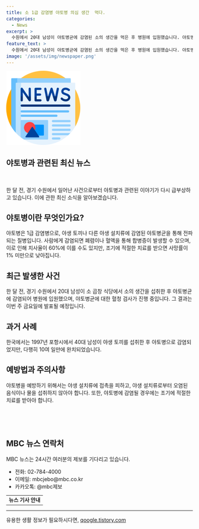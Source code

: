 ```yaml
---
title: 소 1급 감염병 야토병 의심 생간  먹다.
categories:
  - News
excerpt: >
  수원에서 20대 남성이 야토병균에 감염된 소의 생간을 먹은 후 병원에 입원했습니다. 야토병은 1급 감염병으로 폐렴이나 혈액을 매개로 전염될 경우 치사율이 60%에 달하지만, 조기에 적절히 치료를 받으면 사망률은 1% 미만이라고 합니다. 혈청 검사 결과는 이번 주 금요일에 나올 예정이며, 질병청에서 결과를 발표할 것으로 보입니다. MBC는 24시간 제보를 기다리고 있습니다. (전화 02-784-4000, 이메일 mbcjebo@mbc.co.kr, 카카오톡 @mbc제보)
feature_text: >
  수원에서 20대 남성이 야토병균에 감염된 소의 생간을 먹은 후 병원에 입원했습니다. 야토병은 1급 감염병으로 폐렴이나 혈액을 매개로 전염될 경우 치사율이 60%에 달하지만, 조기에 적절히 치료를 받으면 사망률은 1% 미만이라고 합니다. 혈청 검사 결과는 이번 주 금요일에 나올 예정이며, 질병청에서 결과를 발표할 것으로 보입니다. MBC는 24시간 제보를 기다리고 있습니다. (전화 02-784-4000, 이메일 mbcjebo@mbc.co.kr, 카카오톡 @mbc제보)
image: '/assets/img/newspaper.png'
---
```


<p><img src="/assets/img/newspaper.png" alt="kimp 속보" /></p>

<h2 data-ke-size="size26">야토병과 관련된 최신 뉴스</h2>

<p data-ke-size="size16">&nbsp;</p>

<p>한 달 전, 경기 수원에서 일어난 사건으로부터 야토병과 관련된 이야기가 다시 급부상하고 있습니다. 이에 관한 최신 소식을 알아보겠습니다. </p>

<h2 data-ke-size="size24">야토병이란 무엇인가요?</h2>

<p data-ke-size="size16">야토병은 1급 감염병으로, 야생 토끼나 다른 야생 설치류에 감염된 야토병균을 통해 전파되는 질병입니다. 사람에게 감염되면 폐렴이나 혈액을 통해 합병증이 발생할 수 있으며, 이로 인해 치사율이 60%에 이를 수도 있지만, 조기에 적절한 치료를 받으면 사망률이 1% 미만으로 낮아집니다.</p>

<h2 data-ke-size="size24">최근 발생한 사건</h2>

<p data-ke-size="size16">한 달 전, 경기 수원에서 20대 남성이 소 곱창 식당에서 소의 생간을 섭취한 후 야토병균에 감염되어 병원에 입원했으며, 야토병균에 대한 혈청 검사가 진행 중입니다. 그 결과는 이번 주 금요일에 발표될 예정입니다.</p>

<h2 data-ke-size="size24">과거 사례</h2>

<p data-ke-size="size16">한국에서는 1997년 포항시에서 40대 남성이 야생 토끼를 섭취한 후 야토병으로 감염되었지만, 다행히 10여 일만에 완치되었습니다.</p>

<h2 data-ke-size="size24">예방법과 주의사항</h2>

<p data-ke-size="size16">야토병을 예방하기 위해서는 야생 설치류에 접촉을 피하고, 야생 설치류로부터 오염된 음식이나 물을 섭취하지 않아야 합니다. 또한, 야토병에 감염될 경우에는 조기에 적절한 치료를 받아야 합니다.</p>

<p data-ke-size="size16">&nbsp;</p>

<p data-ke-size="size16">&nbsp;</p>

<h2 data-ke-size="size24">MBC 뉴스 연락처</h2>

<p data-ke-size="size16">MBC 뉴스는 24시간 여러분의 제보를 기다리고 있습니다.</p>

<ul>
    <li>전화: 02-784-4000</li>
    <li>이메일: mbcjebo@mbc.co.kr</li>
    <li>카카오톡: @mbc제보</li>
</ul>

<table>
    <tbody>
        <tr>
            <td style="text-align: center; height: 17px;"><b>뉴스 기사 안내</b></td>
        </tr>
    </tbody>
</table>

<hr>
유용한 생활 정보가 필요하시다면, <a href="https://qoogle.tistory.com" rel="dofollow">qoogle.tistory.com</a>


